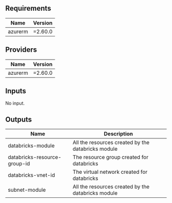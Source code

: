 <!-- BEGINNING OF PRE-COMMIT-TERRAFORM DOCS HOOK -->
## Requirements

| Name | Version |
|------|---------|
| azurerm | =2.60.0 |

## Providers

| Name | Version |
|------|---------|
| azurerm | =2.60.0 |

## Inputs

No input.

## Outputs

| Name | Description |
|------|-------------|
| databricks-module | All the resources created by the databricks module |
| databricks-resource-group-id | The resource group created for databricks |
| databricks-vnet-id | The virtual network created for databricks |
| subnet-module | All the resources created by the databricks module |

<!-- END OF PRE-COMMIT-TERRAFORM DOCS HOOK -->

